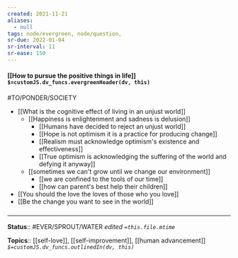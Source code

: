 ```yaml
---
created: 2021-11-21 
aliases:
  - null
tags: node/evergreen, node/question, 
sr-due: 2022-01-04
sr-interval: 11
sr-ease: 150
---
```


#### [[How to pursue the positive things in life]] `$=customJS.dv_funcs.evergreenHeader(dv, this)`

#TO/PONDER/SOCIETY 

- [[What is the cognitive effect of living in an unjust world]]
	- [[Happiness is enlightenment and sadness is delusion]]
		- [[Humans have decided to reject an unjust world]]
		- [[Hope is not optimism it is a practice for producing change]]
		- [[Realism must acknowledge optimism's existence and effectiveness]]
		- [[True optimism is acknowledging the suffering of the world and defying it anyway]]
	- [[sometimes we can't grow until we change our environment]]
		- [[we are confined to the tools of our time]]
		- [[how can parent's best help their children]]
- [[You should the love the loves of those who you love]]
- [[Be the change you want to see in the world]]

### <hr class="footnote"/>

**Status**:: #EVER/SPROUT/WATER 
*edited `=this.file.mtime`*

**Topics**:: [[self-love]], [[self-improvement]], [[human advancement]]
*`$=customJS.dv_funcs.outlinedIn(dv, this)`*
